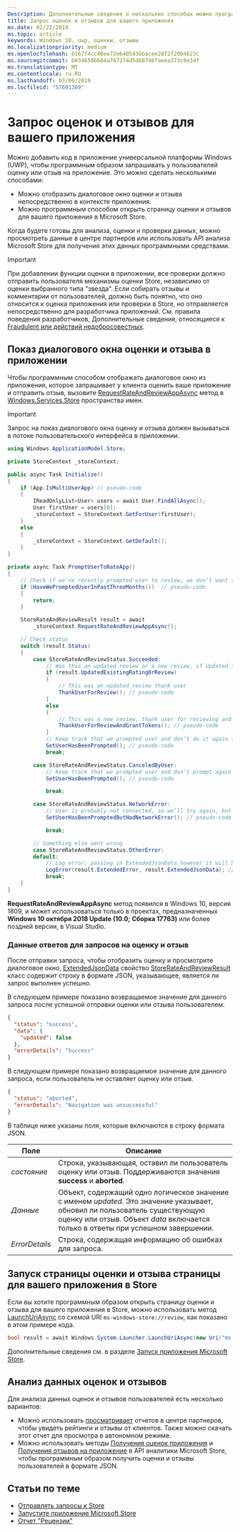 ```yaml
---
Description: Дополнительные сведения о нескольких способах можно программно включить клиентам оценить и проверить приложение.
title: Запрос оценок и отзывов для вашего приложения
ms.date: 01/22/2019
ms.topic: article
keywords: Windows 10, uwp, оценки, отзывы
ms.localizationpriority: medium
ms.openlocfilehash: b167f4cc40ee72e6405436bacee28f2f20b4623c
ms.sourcegitcommit: b034650b684a767274d5d88746faeea373c8e34f
ms.translationtype: MT
ms.contentlocale: ru-RU
ms.lasthandoff: 03/06/2019
ms.locfileid: "57601309"
---
```

# <a name="request-ratings-and-reviews-for-your-app"></a>Запрос оценок и отзывов для вашего приложения

Можно добавить код в приложение универсальной платформы Windows (UWP), чтобы программным образом запрашивать у пользователей оценку или отзыв на приложение. Это можно сделать несколькими способами:
* Можно отобразить диалоговое окно оценки и отзыва непосредственно в контексте приложения.
* Можно программным способом открыть страницу оценки и отзывов для вашего приложения в Microsoft Store.

Когда будете готовы для анализа, оценки и проверки данных, можно просмотреть данные в центре партнеров или использовать API анализа Microsoft Store для получения этих данных программными средствами.

> [!IMPORTANT]
> При добавлении функции оценки в приложении, все проверки должно отправить пользователя механизмы оценки Store, независимо от оценки выбранного типа "звезда". Если собирать отзывы и комментарии от пользователей, должно быть понятно, что оно относится к оценка приложения или проверки в Store, но отправляется непосредственно для разработчика приложений. См. правила поведения разработчиков, Дополнительные сведения, относящиеся к [Fraudulent или действий недобросовестных](https://docs.microsoft.com/legal/windows/agreements/store-developer-code-of-conduct#3-fraudulent-or-dishonest-activities).

## <a name="show-a-rating-and-review-dialog-in-your-app"></a>Показ диалогового окна оценки и отзыва в приложении

Чтобы программным способом отображать диалоговое окно из приложения, которое запрашивает у клиента оценить ваше приложение и отправить отзыв, вызовите [RequestRateAndReviewAppAsync](https://docs.microsoft.com/uwp/api/windows.services.store.storecontext.requestrateandreviewappasync) метод в [Windows.Services.Store](https://docs.microsoft.com/uwp/api/windows.services.store) пространства имен. 

> [!IMPORTANT]
> Запрос на показ диалогового окна оценку и отзыва должен вызываться в потоке пользовательского интерфейса в приложении.

```csharp
using Windows.ApplicationModel.Store;

private StoreContext _storeContext;

public async Task Initialize()
{
    if (App.IsMultiUserApp) // pseudo-code
    {
        IReadOnlyList<User> users = await User.FindAllAsync();
        User firstUser = users[0];
        _storeContext = StoreContext.GetForUser(firstUser);
    }
    else
    {
        _storeContext = StoreContext.GetDefault();
    }
}

private async Task PromptUserToRateApp()
{
    // Check if we’ve recently prompted user to review, we don’t want to bother user too often and only between version changes
    if (HaveWePromptedUserInPastThreeMonths())  // pseudo-code
    {
        return;
    }

    StoreRateAndReviewResult result = await 
        _storeContext.RequestRateAndReviewAppAsync();

    // Check status
    switch (result.Status)
    { 
        case StoreRateAndReviewStatus.Succeeded:
            // Was this an updated review or a new review, if Updated is false it means it was a users first time reviewing
            if (result.UpdatedExistingRatingOrReview)
            {
                // This was an updated review thank user
                ThankUserForReview(); // pseudo-code
            }
            else
            {
                // This was a new review, thank user for reviewing and give some free in app tokens
                ThankUserForReviewAndGrantTokens(); // pseudo-code
            }
            // Keep track that we prompted user and don’t do it again for a while
            SetUserHasBeenPrompted(); // pseudo-code
            break;

        case StoreRateAndReviewStatus.CanceledByUser:
            // Keep track that we prompted user and don’t prompt again for a while
            SetUserHasBeenPrompted(); // pseudo-code

            break;

        case StoreRateAndReviewStatus.NetworkError:
            // User is probably not connected, so we’ll try again, but keep track so we don’t try too often
            SetUserHasBeenPromptedButHadNetworkError(); // pseudo-code

            break;

        // Something else went wrong
        case StoreRateAndReviewStatus.OtherError:
        default:
            // Log error, passing in ExtendedJsonData however it will be empty for now
            LogError(result.ExtendedError, result.ExtendedJsonData); // pseudo-code
            break;
    }
}
```

**RequestRateAndReviewAppAsync** метод появился в Windows 10, версия 1809, и может использоваться только в проектах, предназначенных **Windows 10 октября 2018 Update (10.0; Сборка 17763)** или более поздней версии, в Visual Studio.

### <a name="response-data-for-the-rating-and-review-request"></a>Данные ответов для запросов на оценку и отзыв

После отправки запроса, чтобы отобразить оценку и просмотрите диалоговое окно, [ExtendedJsonData](https://docs.microsoft.com/uwp/api/windows.services.store.storerateandreviewresult.extendedjsondata) свойство [StoreRateAndReviewResult](https://docs.microsoft.com/uwp/api/windows.services.store.storerateandreviewresult) класс содержит строку в формате JSON, указывающее, является ли запрос выполнен успешно.

В следующем примере показано возвращаемое значение для данного запроса после успешной отправки оценки или отзыва пользователем.

```json
{ 
  "status": "success", 
  "data": {
    "updated": false
  },
  "errorDetails": "Success"
}
```

В следующем примере показано возвращаемое значение для данного запроса, если пользователь не оставляет оценку или отзыв.

```json
{ 
  "status": "aborted", 
  "errorDetails": "Navigation was unsuccessful"
}
```

В таблице ниже указаны поля, которые включаются в строку формата JSON.

| Поле          | Описание                                                                                                                                   |
|----------------|-----------------------------------------------------------------------------------------------------------------------------------------------|
| *состояние*       | Строка, указывающая, оставил ли пользователь оценку или отзыв. Поддерживаются значения **success** и **aborted**. |
| *Данные*         | Объект, содержащий одно логическое значение с именем *updated*. Это значение указывает, обновил ли пользователь существующую оценку или отзыв. Объект *data* включается только в ответы при успешном завершении. |
| *ErrorDetails* | Строка, содержащая информацию об ошибках для запроса.                                                                                     |

## <a name="launch-the-rating-and-review-page-for-your-app-in-the-store"></a>Запуск страницы оценки и отзыва страницы для вашего приложения в Store

Если вы хотите программным образом открыть страницу оценки и отзыва для вашего приложения в Store, можно использовать метод [LaunchUriAsync](https://docs.microsoft.com/uwp/api/windows.system.launcher.launchuriasync) со схемой URI ```ms-windows-store://review```, как показано в этом примере кода.

```csharp
bool result = await Windows.System.Launcher.LaunchUriAsync(new Uri("ms-windows-store://review/?ProductId=9WZDNCRFHVJL"));
```

Дополнительные сведения см. в разделе [Запуск приложения Microsoft Store](../launch-resume/launch-store-app.md).

## <a name="analyze-your-ratings-and-reviews-data"></a>Анализ данных оценок и отзывов

Для анализа данных оценок и отзывов пользователей есть несколько вариантов:
* Можно использовать [просматривает](../publish/reviews-report.md) отчетов в центре партнеров, чтобы увидеть рейтинги и отзывы от клиентов. Также можно скачать этот отчет для просмотра в автономном режиме.
* Можно использовать методы [Получения оценок приложения](get-app-ratings.md) и [Получения отзывов на приложение](get-app-reviews.md) в API аналитики Microsoft Store, чтобы программным образом получить оценки и отзывы пользователей в формате JSON.

## <a name="related-topics"></a>Статьи по теме

* [Отправлять запросы к Store](send-requests-to-the-store.md)
* [Запустите приложение Microsoft Store](../launch-resume/launch-store-app.md)
* [Отчет "Рецензии"](../publish/reviews-report.md)
